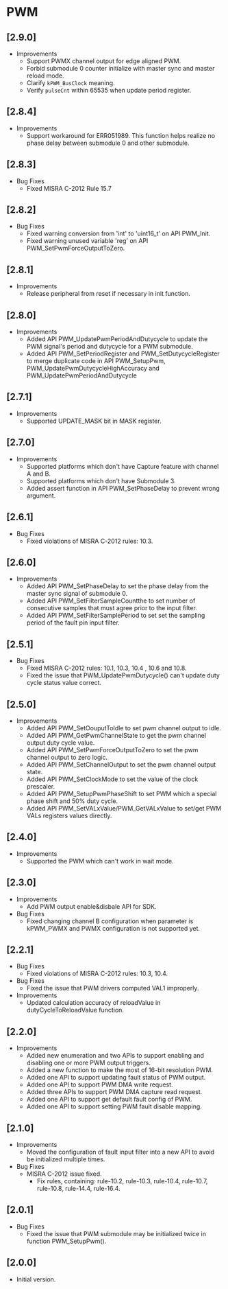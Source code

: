 # PWM

## [2.9.0]

- Improvements
  - Support PWMX channel output for edge aligned PWM.
  - Forbid submodule 0 counter initialize with master sync and master reload mode.
  - Clarify `kPWM_BusClock` meaning.
  - Verify `pulseCnt` within 65535 when update period register.

## [2.8.4]

- Improvements
  - Support workaround for ERR051989. This function helps realize no phase delay between submodule 0 and other submodule.

## [2.8.3]

- Bug Fixes
  - Fixed MISRA C-2012 Rule 15.7

## [2.8.2]

- Bug Fixes
  - Fixed warning conversion from 'int' to 'uint16_t' on API PWM_Init.
  - Fixed warning unused variable 'reg' on API PWM_SetPwmForceOutputToZero.

## [2.8.1]

- Improvements
  - Release peripheral from reset if necessary in init function.

## [2.8.0]

- Improvements
  - Added API PWM_UpdatePwmPeriodAndDutycycle to update the PWM signal's period  and dutycycle for a PWM submodule.
  - Added API PWM_SetPeriodRegister and PWM_SetDutycycleRegister to merge duplicate code in API PWM_SetupPwm,
    PWM_UpdatePwmDutycycleHighAccuracy and PWM_UpdatePwmPeriodAndDutycycle

## [2.7.1]

- Improvements
  - Supported UPDATE_MASK bit in MASK register.

## [2.7.0]

- Improvements
  - Supported platforms which don't have Capture feature with channel A and B.
  - Supported platforms which don't have Submodule 3.
  - Added assert function in API PWM_SetPhaseDelay to prevent wrong argument.

## [2.6.1]

- Bug Fixes
  - Fixed violations of MISRA C-2012 rules: 10.3.

## [2.6.0]

- Improvements
  - Added API PWM_SetPhaseDelay to set the phase delay from the master sync signal of submodule 0.
  - Added API PWM_SetFilterSampleCountthe to set number of consecutive samples that must agree prior to the input filter.
  - Added API PWM_SetFilterSamplePeriod to set set the sampling period of the fault pin input filter.

## [2.5.1]

- Bug Fixes
  - Fixed MISRA C-2012 rules: 10.1, 10.3, 10.4 , 10.6 and 10.8.
  - Fixed the issue that PWM_UpdatePwmDutycycle() can't update duty cycle status value correct.

## [2.5.0]

- Improvements
  - Added API PWM_SetOouputToIdle to set pwm channel output to idle.
  - Added API PWM_GetPwmChannelState to get the pwm channel output duty cycle value.
  - Added API PWM_SetPwmForceOutputToZero to set the pwm channel output to zero logic.
  - Added API PWM_SetChannelOutput to set the pwm channel output state.
  - Added API PWM_SetClockMode to set the value of the clock prescaler.
  - Added API PWM_SetupPwmPhaseShift to set PWM which a special phase shift and 50% duty cycle.
  - Added API PWM_SetVALxValue/PWM_GetVALxValue to set/get PWM VALs registers values directly.

## [2.4.0]

- Improvements
  - Supported the PWM which can't work in wait mode.

## [2.3.0]

- Improvements
  - Add PWM output enable&disbale API for SDK.
- Bug Fixes
  - Fixed changing channel B configuration when parameter is kPWM_PWMX and PWMX configuration is not supported yet.

## [2.2.1]

- Bug Fixes
  - Fixed violations of MISRA C-2012 rules: 10.3, 10.4.
- Bug Fixes
  - Fixed the issue that PWM drivers computed VAL1 improperly.
- Improvements
  - Updated calculation accuracy of reloadValue in dutyCycleToReloadValue function.

## [2.2.0]

- Improvements
  - Added new enumeration and two APIs to support enabling and disabling one or more PWM output triggers.
  - Added a new function to make the most of 16-bit resolution PWM.
  - Added one API to support updating fault status of PWM output.
  - Added one API to support PWM DMA write request.
  - Added three APIs to support PWM DMA capture read request.
  - Added one API to support get default fault config of PWM.
  - Added one API to support setting PWM fault disable mapping.

## [2.1.0]

- Improvements
  - Moved the configuration of fault input filter into a new API to avoid be initialized multiple times.
- Bug Fixes
  - MISRA C-2012 issue fixed.
    - Fix rules, containing: rule-10.2, rule-10.3, rule-10.4, rule-10.7, rule-10.8, rule-14.4, rule-16.4.

## [2.0.1]

- Bug Fixes
  - Fixed the issue that PWM submodule may be initialized twice in function PWM_SetupPwm().

## [2.0.0]

- Initial version.
